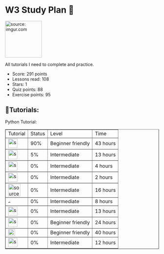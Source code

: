# W3 Study Plan 📗

<img src="https://upload.wikimedia.org/wikipedia/commons/thumb/a/a0/W3Schools_logo.svg/1088px-W3Schools_logo.svg.png" title="source: imgur.com" width="120" align="center"/></a>

All tutorials I need to complete and practice.

- Score: 291 points 
- Lessons read: 108
- Stars: 1
- Quiz points: 88
- Exercise points: 95

## 📝Tutorials:

Python Tutorial:

<table border="1">
    <tr>
        <td>Tutorial</td>
        <td>Status</td>
        <td>Level</td>
        <td>Time</td>
    </tr>
    <tr>
        <td><img src="https://upload.wikimedia.org/wikipedia/commons/thumb/c/c3/Python-logo-notext.svg/1869px-Python-logo-notext.svg.png" title="source: imgur.com" width="30" align="center"/></a></td>
        <td>90%</td>
        <td>Beginner friendly</td>
        <td>43 hours</td>
    </tr>
    <tr>
        <td><img src="https://seeklogo.com/images/N/numpy-logo-479C24EC79-seeklogo.com.png" title="source: imgur.com" width="30" align="center"/></a></td>
        <td>5%</td>
        <td>Intermediate</td>
        <td>13 hours</td>
    </tr>
        <tr>
        <td><img src="https://pandas.pydata.org//static/img/favicon_white.ico" title="source: imgur.com" width="30" align="center"/></a></td>
        <td>0%</td>
        <td>Intermediate</td>
        <td>4 hours</td>
    </tr>
        <tr>
        <td><img src="https://scipy.org/images/logo.svg" title="source: imgur.com" width="30" align="center"/></a></td>
        <td>0%</td>
        <td>Intermediate</td>
        <td>2 hours</td>
    </tr>
        <tr>
        <td><img src="https://www.elearningworld.org/wp-content/uploads/2019/04/MySQL.svg.png" title="source: imgur.com" width="40" align="center"/></a></td>
        <td>0%</td>
        <td>Intermediate</td>
        <td>16 hours</td>
    </tr>
        <tr>
        <td><img src="https://seeklogo.com/images/M/mongodb-logo-655F7D542D-seeklogo.com.png" title="source: imgur.com" width="10" align="center"/></a></td>
        <td>0%</td>
        <td>Intermediate</td>
        <td>8 hours</td>
    </tr>
        <tr>
        <td><img src="https://upload.wikimedia.org/wikipedia/commons/thumb/1/1b/R_logo.svg/2560px-R_logo.svg.png" title="source: imgur.com" width="30" align="center"/></a></td>
        <td>0%</td>
        <td>Intermediate</td>
        <td>13 hours</td>
    </tr>
        <tr>
        <td><img src="https://upload.wikimedia.org/wikipedia/commons/thumb/6/61/HTML5_logo_and_wordmark.svg/640px-HTML5_logo_and_wordmark.svg.png" title="source: imgur.com" width="30" align="center"/></a></td>
        <td>0%</td>
        <td>Beginner friendly</td>
        <td>24 hours</td>
    </tr>
        <tr>
        <td><img src="https://seeklogo.com/images/C/css3-logo-8724075274-seeklogo.com.png" title="source: imgur.com" width="22" align="center"/></a></td>
        <td>0%</td>
        <td>Beginner friendly</td>
        <td>40 hours</td>
    </tr>
        <tr>
        <td><img src="https://go.dev/blog/go-brand/Go-Logo/PNG/Go-Logo_Blue.png" title="source: imgur.com" width="30" align="center"/></a></td>
        <td>0%</td>
        <td>Intermediate</td>
        <td>12 hours</td>
    </tr>
</table>
